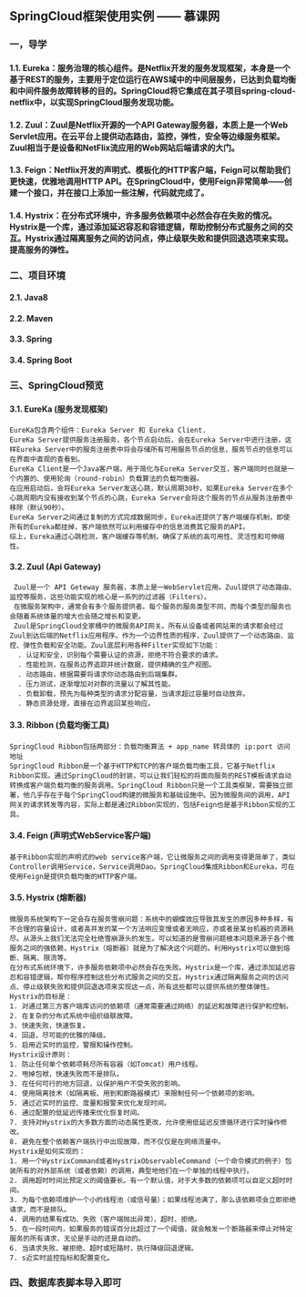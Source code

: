 ## SpringCloud框架使用实例 —— 慕课网

### 一，导学
    
   #### 1.1. Eureka：服务治理的核心组件。是Netflix开发的服务发现框架，本身是一个基于REST的服务，主要用于定位运行在AWS域中的中间层服务，已达到负载均衡和中间件服务故障转移的目的。SpringCloud将它集成在其子项目spring-cloud-netflix中，以实现SpringCloud服务发现功能。
   #### 1.2. Zuul：Zuul是Netflix开源的一个API Gateway服务器，本质上是一个Web Servlet应用。在云平台上提供动态路由，监控，弹性，安全等边缘服务框架。Zuul相当于是设备和NetFlix流应用的Web网站后端请求的大门。
   #### 1.3. Feign：Netflix开发的声明式、模板化的HTTP客户端，Feign可以帮助我们更快速，优雅地调用HTTP API。在SpringCloud中，使用Feign非常简单——创建一个接口，并在接口上添加一些注解，代码就完成了。
   #### 1.4. Hystrix：在分布式环境中，许多服务依赖项中必然会存在失败的情况。Hystrix是一个库，通过添加延迟容忍和容错逻辑，帮助控制分布式服务之间的交互。Hystrix通过隔离服务之间的访问点，停止级联失败和提供回退选项来实现。提高服务的弹性。
 
### 二、项目环境

   #### 2.1. Java8
   #### 2.2. Maven
   #### 3.3. Spring
   #### 3.4. Spring Boot
   
### 三、SpringCloud预览

   #### 3.1. EureKa (服务发现框架)
   
    EureKa包含两个组件：Eureka Server 和 Eureka Client.
    EureKa Server提供服务注册服务，各个节点启动后，会在Eureka Server中进行注册，这样Eureka Server中的服务注册表中将会存储所有可用服务节点的信息，服务节点的信息可以在界面中直观的查看到。
    EureKa Client是一个Java客户端，用于简化与EureKa Server交互，客户端同时也就是一个内置的、使用轮询（round-robin）负载算法的负载均衡器。
    在应用启动后，会将Eureka Server发送心跳，默认周期30秒，如果Eureka Server在多个心跳周期内没有接收到某个节点的心跳，Eureka Server会将这个服务的节点从服务注册表中移除（默认90秒）。
    EureKa Server之间通过复制的方式完成数据同步，Eureka还提供了客户端缓存机制，即使所有的Eureka都挂掉，客户端依然可以利用缓存中的信息消费其它服务的API。
    综上，Eureka通过心跳检测，客户端缓存等机制，确保了系统的高可用性、灵活性和可伸缩性。
    
   #### 3.2. Zuul (Api Gateway)
    
     Zuul是一个 API Geteway 服务器，本质上是一WebServlet应用。Zuul提供了动态路由、监控等服务，这些功能实现的核心是一系列的过滤器（Filters）。
     在微服务架构中，通常会有多个服务提供者。每个服务的服务类型不同，而每个类型的服务也会随着系统体量的增大也会随之增长和变更。
     Zuul是SpringCloud全家桶中的微服务API网关。所有从设备或者网站来的请求都会经过Zuul到达后端的Netflix应用程序。作为一个边界性质的程序，Zuul提供了一个动态路由、监控、弹性负载和安全功能。Zuul底层利用各种Filter实现如下功能：
      . 认证和安全，识别每个需要认证的资源，拒绝不符合要求的请求。
      . 性能检测，在服务边界追踪并统计数据，提供精确的生产视图。
      . 动态路由，根据需要将请求你动态路由到后端集群。
      . 压力测试，逐渐增加对对群的流量以了解其性能。
      . 负载卸载，预先为每种类型的请求分配容量，当请求超过容量时自动放弃。
      . 静态资源处理，直接在边界返回某些响应。
      
   #### 3.3. Ribbon (负载均衡工具)
   
    SpringCloud Ribbon包括两部分：负载均衡算法 + app_name 转具体的 ip:port 访问地址
    SpringCloud Ribbon是一个基于HTTP和TCP的客户端负载均衡工具，它基于Netflix Ribbon实现。通过SpringCloud的封装，可以让我们轻松的将面向服务的REST模板请求自动转换成客户端负载均衡的服务调用。SpringCloud Ribbon只是一个工具类框架，需要独立部署，他几乎存在于每个SpringCloud构建的微服务和基础设施中。因为微服务间的调用，API网关的请求转发等内容，实际上都是通过Ribbon实现的，包括Feign也是基于Ribbon实现的工具。
    
   #### 3.4. Feign (声明式WebService客户端)
   
    基于Ribbon实现的声明式的web service客户端，它让微服务之间的调用变得更简单了，类似Controller调用Service，Service调用Dao。SpringCloud集成Ribbon和Eureka，可在使用Feign是提供负载均衡的HTTP客户端。
    
   #### 3.5. Hystrix (熔断器)
   
    微服务系统架构下一定会存在服务雪崩问题：系统中的蝴蝶效应导致其发生的原因多种多样，有不合理的容量设计，或者高并发的某一个方法响应变慢或者无响应，亦或者是某台机器的资源耗尽。从源头上我们无法完全杜绝雪崩源头的发生。可以知道的是雪崩问题根本问题来源于各个微服务之间的强依赖，Hystrix（熔断器）就是为了解决这个问题的。利用Hystrix可以做到熔断、隔离、限流等。
    在分布式系统环境下，许多服务依赖项中必然会存在失败。Hystrix是一个库，通过添加延迟容忍和容错逻辑，帮你程序控制这些分布式服务之间的交互。Hystrix通过隔离服务之间的访问点、停止级联失败和提供回退选项来实现这一点，所有这些都可以提供系统的整体弹性。
    Hystrix的目标是：
    1. 对通过第三方客户端库访问的依赖项（通常需要通过网络）的延迟和故障进行保护和控制。
    2. 在复杂的分布式系统中组织级联故障。
    3. 快速失败，快速恢复。
    4. 回退，尽可能的优雅的降级。
    5. 启用近实时的监控，警报和操作控制。
    Hystrix设计原则：
    1. 防止任何单个依赖项耗尽所有容器（如Tomcat）用户线程。
    2. 甩掉包袱，快速失败而不是排队。
    3. 在任何可行的地方回退，以保护用户不受失败的影响。
    4. 使用隔离技术（如隔离板、用到和断路器模式）来限制任何一个依赖项的影响。
    5. 通过近实时的监控、度量和报警来优化发现时间。
    6. 通过配置的低延迟传播来优化恢复时间。
    7. 支持对Hystrix的大多数方面的动态属性更改，允许使用低延迟反馈循环进行实时操作修改。
    8. 避免在整个依赖客户端执行中出现故障，而不仅仅是在网络流量中。
    Hystrix是如何实现的：
    1. 用一个HystrixCommand或者HystrixObservableCommand（一个命令模式的例子）包装所有的对外部系统（或者依赖）的调用，典型地他们在一个单独的线程中执行。
    2. 调用超时时间比预定义的阈值要长。有一个默认值，对于大多数的依赖项可以自定义超时时间。
    3. 为每个依赖项维护一个小的线程池（或信号量）；如果线程池满了，那么该依赖项会立即拒绝请求，而不是排队。
    4. 调用的结果有成功、失败（客户端抛出异常）、超时、拒绝。
    5. 在一段时间内，如果服务的错误百分比超过了一个阈值，就会触发一个断路器来停止对特定服务的所有请求，无论是手动的还是自动的。
    6. 当请求失败、被拒绝、超时或短路时，执行降级回退逻辑。
    7. s近实时监控指标和配置变化。
    
### 四、数据库表脚本导入即可